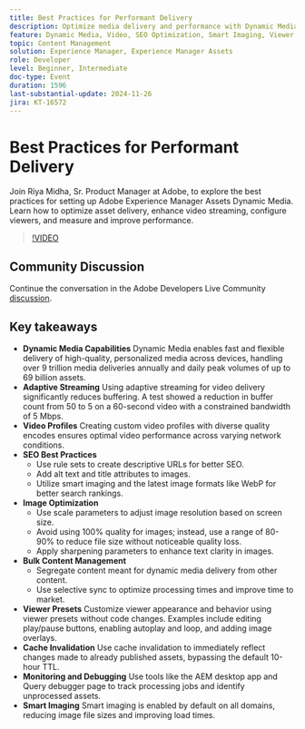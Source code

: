 ```yaml
---
title: Best Practices for Performant Delivery
description: Optimize media delivery and performance with Dynamic Media by leveraging adaptive streaming, custom video profiles, SEO best practices, image optimization, bulk content management, viewer presets, cache invalidation, and smart imaging.
feature: Dynamic Media, Video, SEO Optimization, Smart Imaging, Viewer Presets, Best Practices
topic: Content Management
solution: Experience Manager, Experience Manager Assets
role: Developer
level: Beginner, Intermediate
doc-type: Event
duration: 1596
last-substantial-update: 2024-11-26
jira: KT-16572
---
```


# Best Practices for Performant Delivery

Join Riya Midha, Sr. Product Manager at Adobe, to explore the best practices for setting up Adobe Experience Manager Assets Dynamic Media. Learn how to optimize asset delivery, enhance video streaming, configure viewers, and measure and improve performance.

>[!VIDEO](https://video.tv.adobe.com/v/3440399/?learn=on&enablevpops)

## Community Discussion

Continue the conversation in the Adobe Developers Live Community [discussion](https://adobe.ly/3YGedpb).

## Key takeaways

* **Dynamic Media Capabilities** Dynamic Media enables fast and flexible delivery of high-quality, personalized media across devices, handling over 9 trillion media deliveries annually and daily peak volumes of up to 69 billion assets.
* **Adaptive Streaming** Using adaptive streaming for video delivery significantly reduces buffering. A test showed a reduction in buffer count from 50 to 5 on a 60-second video with a constrained bandwidth of 5 Mbps.
* **Video Profiles** Creating custom video profiles with diverse quality encodes ensures optimal video performance across varying network conditions.
* **SEO Best Practices**
  * Use rule sets to create descriptive URLs for better SEO.
  * Add alt text and title attributes to images.
  * Utilize smart imaging and the latest image formats like WebP for better search rankings.
* **Image Optimization**
  * Use scale parameters to adjust image resolution based on screen size.
  * Avoid using 100% quality for images; instead, use a range of 80-90% to reduce file size without noticeable quality loss.
  * Apply sharpening parameters to enhance text clarity in images.
* **Bulk Content Management**
  * Segregate content meant for dynamic media delivery from other content.
  * Use selective sync to optimize processing times and improve time to market.
* **Viewer Presets** Customize viewer appearance and behavior using viewer presets without code changes. Examples include editing play/pause buttons, enabling autoplay and loop, and adding image overlays.
* **Cache Invalidation** Use cache invalidation to immediately reflect changes made to already published assets, bypassing the default 10-hour TTL.
* **Monitoring and Debugging** Use tools like the AEM desktop app and Query debugger page to track processing jobs and identify unprocessed assets.
* **Smart Imaging** Smart imaging is enabled by default on all domains, reducing image file sizes and improving load times.
